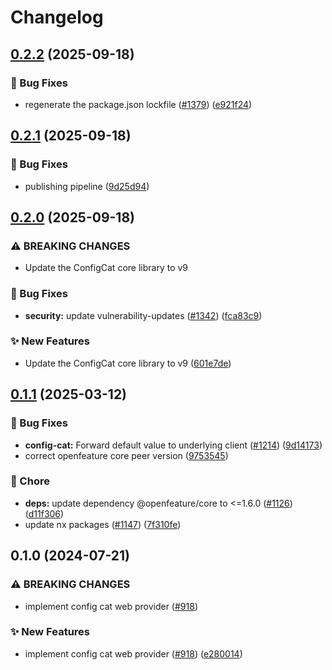 # Changelog

## [0.2.2](https://github.com/open-feature/js-sdk-contrib/compare/config-cat-core-v0.2.1...config-cat-core-v0.2.2) (2025-09-18)


### 🐛 Bug Fixes

* regenerate the package.json lockfile ([#1379](https://github.com/open-feature/js-sdk-contrib/issues/1379)) ([e921f24](https://github.com/open-feature/js-sdk-contrib/commit/e921f24a8b890fa88858fdd9b713316fd9f53f25))

## [0.2.1](https://github.com/open-feature/js-sdk-contrib/compare/config-cat-core-v0.2.0...config-cat-core-v0.2.1) (2025-09-18)


### 🐛 Bug Fixes

* publishing pipeline ([9d25d94](https://github.com/open-feature/js-sdk-contrib/commit/9d25d94d6b00c32bf2437f8fd793e0b8c631c3ff))

## [0.2.0](https://github.com/open-feature/js-sdk-contrib/compare/config-cat-core-v0.1.1...config-cat-core-v0.2.0) (2025-09-18)


### ⚠ BREAKING CHANGES

* Update the ConfigCat core library to v9

### 🐛 Bug Fixes

* **security:** update vulnerability-updates ([#1342](https://github.com/open-feature/js-sdk-contrib/issues/1342)) ([fca83c9](https://github.com/open-feature/js-sdk-contrib/commit/fca83c925c6a3d19bac9d647562fd534397b376b))


### ✨ New Features

* Update the ConfigCat core library to v9 ([601e7de](https://github.com/open-feature/js-sdk-contrib/commit/601e7de19948bc826778a076f27b46a8cb1fabca))

## [0.1.1](https://github.com/open-feature/js-sdk-contrib/compare/config-cat-core-v0.1.0...config-cat-core-v0.1.1) (2025-03-12)


### 🐛 Bug Fixes

* **config-cat:** Forward default value to underlying client ([#1214](https://github.com/open-feature/js-sdk-contrib/issues/1214)) ([9d14173](https://github.com/open-feature/js-sdk-contrib/commit/9d14173cf08da3030fc58fea8786b24bafd80403))
* correct openfeature core peer version ([9753545](https://github.com/open-feature/js-sdk-contrib/commit/9753545cd9bbc647d06ab2cdfeda52cf37550c63))


### 🧹 Chore

* **deps:** update dependency @openfeature/core to &lt;=1.6.0 ([#1126](https://github.com/open-feature/js-sdk-contrib/issues/1126)) ([d11f306](https://github.com/open-feature/js-sdk-contrib/commit/d11f30649da398806f9a6cd5917307f1ffb0ef46))
* update nx packages ([#1147](https://github.com/open-feature/js-sdk-contrib/issues/1147)) ([7f310fe](https://github.com/open-feature/js-sdk-contrib/commit/7f310fe87101b8aa793e1436e63c7602ccc202e3))

## 0.1.0 (2024-07-21)


### ⚠ BREAKING CHANGES

* implement config cat web provider ([#918](https://github.com/open-feature/js-sdk-contrib/issues/918))

### ✨ New Features

* implement config cat web provider ([#918](https://github.com/open-feature/js-sdk-contrib/issues/918)) ([e280014](https://github.com/open-feature/js-sdk-contrib/commit/e280014f8998dd2e5f2b7700f0d24842eeafab5f))
